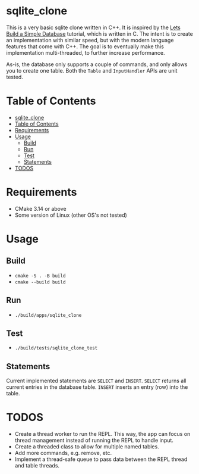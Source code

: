 # sqlite_clone
This is a very basic sqlite clone written in C++. It is inspired by the [Lets Build a Simple Database](https://cstack.github.io/db_tutorial/) tutorial, which is written in C. The intent is to create an implementation with similar speed, but with the modern language features that come with C++. The goal is to eventually make this implementation multi-threaded, to further increase performance.

As-is, the database only supports a couple of commands, and only allows you to create one table. Both the `Table` and `InputHandler` APIs are unit tested.

# Table of Contents
- [sqlite\_clone](#sqlite_clone)
- [Table of Contents](#table-of-contents)
- [Requirements](#requirements)
- [Usage](#usage)
  - [Build](#build)
  - [Run](#run)
  - [Test](#test)
  - [Statements](#statements)
- [TODOS](#todos)

# Requirements
- CMake 3.14 or above
- Some version of Linux (other OS's not tested)

# Usage

## Build
- `cmake -S . -B build`
- `cmake --build build`

## Run
- `./build/apps/sqlite_clone`

## Test
- `./build/tests/sqlite_clone_test`

## Statements
Current implemented statements are `SELECT` and `INSERT`. `SELECT` returns all
current entries in the database table. `INSERT` inserts an entry (row) into the
table.

# TODOS
- Create a thread worker to run the REPL. This way, the app can focus on thread management instead of running the REPL to handle input.
- Create a threaded class to allow for multiple named tables.
- Add more commands, e.g. remove, etc.
- Implement a thread-safe queue to pass data between the REPL thread and table threads.
